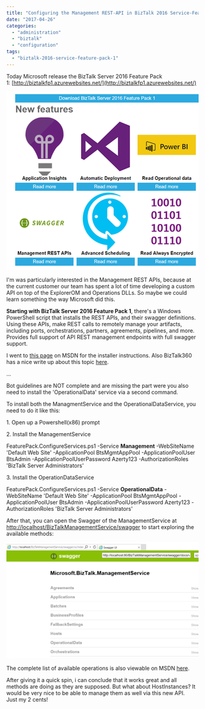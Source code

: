 ```yaml
---
title: "Configuring the Management REST-API in BizTalk 2016 Service-Feature Pack 1"
date: "2017-04-26"
categories: 
  - "administration"
  - "biztalk"
  - "configuration"
tags: 
  - "biztalk-2016-service-feature-pack-1"
---
```


Today Microsoft release the BizTalk Server 2016 Feature Pack 1: [http://biztalkfp1.azurewebsites.net/](http://biztalkfp1.azurewebsites.net/)

![](2017-04-26-21_03_38-BizTalk-Server-2016-Feature-Pack-1.png)

I'm was particularly interested in the Management REST APIs, because at the current customer our team has spent a lot of time developing a custom API on top of the ExplorerOM and Operations DLLs. So maybe we could learn something the way Microsoft did this.

**Starting with BizTalk Server 2016 Feature Pack 1**, there's a Windows PowerShell script that installs the REST APIs, and their swagger definitions. Using these APIs, make REST calls to remotely manage your artifacts, including ports, orchestrations, partners, agreements, pipelines, and more. Provides full support of API REST management endpoints with full swagger support.

I went to [this page](https://msdn.microsoft.com/library/mt800832.aspx) on MSDN for the installer instructions. Also BizTalk360 has a nice write up about this topic [here](https://blogs.biztalk360.com/walkthrough-management-rest-api-service-feature-pack-1/).

...

Bot guidelines are NOT complete and are missing the part were you also need to install the 'OperationalData' service via a second command.

To install both the ManagmentService and the OperationalDataService, you need to do it like this:

1\. Open up a Powershell(x86) prompt

2\. Install the ManagementService

FeaturePack.ConfigureServices.ps1 
 -Service **Management** 
 -WebSiteName 'Default Web Site' 
 -ApplicationPool BtsMgmtAppPool 
 -ApplicationPoolUser BtsAdmin 
 -ApplicationPoolUserPassword Azerty123 
 -AuthorizationRoles 'BizTalk Server Administrators'

3\. Install the OperationDataService

FeaturePack.ConfigureServices.ps1 
 -Service **OperationalData** 
 -WebSiteName 'Default Web Site' 
 -ApplicationPool BtsMgmtAppPool 
 -ApplicationPoolUser BtsAdmin 
 -ApplicationPoolUserPassword Azerty123 
 -AuthorizationRoles 'BizTalk Server Administrators'

After that, you can open the Swagger of the ManagementService at [http://localhost/BizTalkManagementService/swagger](http://localhost/BizTalkManagementService/swagger) to start exploring the available methods:

![](2017-04-26-21_11_30-Windows-Server-2016-VMware-Workstation-12-Player-Non-commercial-use-only.png)

The complete list of available operations is also viewable on MSDN [here](https://msdn.microsoft.com/en-us/library/mt801283.aspx).

After giving it a quick spin, i can conclude that it works great and all methods are doing as they are supposed. But what about HostInstances? It would be very nice to be able to manage them as well via this new API. Just my 2 cents!
